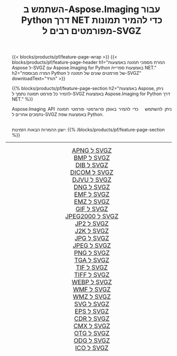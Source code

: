 ﻿---
title: השתמש ב-Aspose.Imaging עבור Python דרך NET כדי להמיר תמונות מפורמטים רבים ל-SVGZ 
weight: 3920
url: /he/python-net/conversion/to/svgz/ 
lang: he
langdirlevel: 2
locales: zh-hans,ja,it,ru,de,es,fr,nl,id,lt,pl,pt,vi,tr,ko,zh-hant,ar,hi,th,sv,cs,uk,he
description: אתה יכול להשתמש ב-Aspose.Imaging עבור Python דרך ספריית NET כדי להמיר ממגוון פורמטים ל-SVGZ
---

{{< blocks/products/pf/feature-page-wrap >}}
{{< blocks/products/pf/feature-page-header h1="המרת מסמכי תמונה באמצעות Aspose ל-SVGZ עם Aspose.Imaging for Python באמצעות ספריית NET." h2="המרה מבוססת Python של פורמטים שונים של תמונה ל-SVGZ" downloadText="הורד" >}}


{{% blocks/products/pf/feature-page-section  h2="באמצעות Aspose, ניתן להמיר כל פורמט תמונה נתמך ל-SVGZ באמצעות Aspose.Imaging for Python דרך NET." %}}
<p align=justify>Aspose.Imaging API ניתן להשתמש   כדי להמיר באופן פרוגרמטי פורמטי תמונה נתמכים אחרים ל-SVGZ באמצעות שפת Python.</p>
<br/>
ישנן ההמרות הבאות הזמינות:
{{% /blocks/products/pf/feature-page-section %}}
<div class="container-fluid productfamilypage bg-gray">
    <div class="convertypes bg-gray agp-content section">
        <div class="container">
		<hr style="margin-left:-20px;"/>
		<div class="row other-converters" style="gap: 10px;font-size: 19px;text-align:center;">
		    <div class='col-md-2 other-converter remove-lp remove-rp'><a href="/imaging/he/python-net/conversion/apng-to-svgz/" style="padding:15px;">APNG ל SVGZ</a></div>
<div class='col-md-2 other-converter remove-lp remove-rp'><a href="/imaging/he/python-net/conversion/bmp-to-svgz/" style="padding:15px;">BMP ל SVGZ</a></div>
<div class='col-md-2 other-converter remove-lp remove-rp'><a href="/imaging/he/python-net/conversion/dib-to-svgz/" style="padding:15px;">DIB ל SVGZ</a></div>
<div class='col-md-2 other-converter remove-lp remove-rp'><a href="/imaging/he/python-net/conversion/dicom-to-svgz/" style="padding:15px;">DICOM ל SVGZ</a></div>
<div class='col-md-2 other-converter remove-lp remove-rp'><a href="/imaging/he/python-net/conversion/djvu-to-svgz/" style="padding:15px;">DJVU ל SVGZ</a></div>
<div class='col-md-2 other-converter remove-lp remove-rp'><a href="/imaging/he/python-net/conversion/dng-to-svgz/" style="padding:15px;">DNG ל SVGZ</a></div>
<div class='col-md-2 other-converter remove-lp remove-rp'><a href="/imaging/he/python-net/conversion/emf-to-svgz/" style="padding:15px;">EMF ל SVGZ</a></div>
<div class='col-md-2 other-converter remove-lp remove-rp'><a href="/imaging/he/python-net/conversion/emz-to-svgz/" style="padding:15px;">EMZ ל SVGZ</a></div>
<div class='col-md-2 other-converter remove-lp remove-rp'><a href="/imaging/he/python-net/conversion/gif-to-svgz/" style="padding:15px;">GIF ל SVGZ</a></div>
<div class='col-md-2 other-converter remove-lp remove-rp'><a href="/imaging/he/python-net/conversion/jpeg2000-to-svgz/" style="padding:15px;">JPEG2000 ל SVGZ</a></div>
<div class='col-md-2 other-converter remove-lp remove-rp'><a href="/imaging/he/python-net/conversion/jp2-to-svgz/" style="padding:15px;">JP2 ל SVGZ</a></div>
<div class='col-md-2 other-converter remove-lp remove-rp'><a href="/imaging/he/python-net/conversion/j2k-to-svgz/" style="padding:15px;">J2K ל SVGZ</a></div>
<div class='col-md-2 other-converter remove-lp remove-rp'><a href="/imaging/he/python-net/conversion/jpg-to-svgz/" style="padding:15px;">JPG ל SVGZ</a></div>
<div class='col-md-2 other-converter remove-lp remove-rp'><a href="/imaging/he/python-net/conversion/jpeg-to-svgz/" style="padding:15px;">JPEG ל SVGZ</a></div>
<div class='col-md-2 other-converter remove-lp remove-rp'><a href="/imaging/he/python-net/conversion/png-to-svgz/" style="padding:15px;">PNG ל SVGZ</a></div>
<div class='col-md-2 other-converter remove-lp remove-rp'><a href="/imaging/he/python-net/conversion/tga-to-svgz/" style="padding:15px;">TGA ל SVGZ</a></div>
<div class='col-md-2 other-converter remove-lp remove-rp'><a href="/imaging/he/python-net/conversion/tif-to-svgz/" style="padding:15px;">TIF ל SVGZ</a></div>
<div class='col-md-2 other-converter remove-lp remove-rp'><a href="/imaging/he/python-net/conversion/tiff-to-svgz/" style="padding:15px;">TIFF ל SVGZ</a></div>
<div class='col-md-2 other-converter remove-lp remove-rp'><a href="/imaging/he/python-net/conversion/webp-to-svgz/" style="padding:15px;">WEBP ל SVGZ</a></div>
<div class='col-md-2 other-converter remove-lp remove-rp'><a href="/imaging/he/python-net/conversion/wmf-to-svgz/" style="padding:15px;">WMF ל SVGZ</a></div>
<div class='col-md-2 other-converter remove-lp remove-rp'><a href="/imaging/he/python-net/conversion/wmz-to-svgz/" style="padding:15px;">WMZ ל SVGZ</a></div>
<div class='col-md-2 other-converter remove-lp remove-rp'><a href="/imaging/he/python-net/conversion/svg-to-svgz/" style="padding:15px;">SVG ל SVGZ</a></div>
<div class='col-md-2 other-converter remove-lp remove-rp'><a href="/imaging/he/python-net/conversion/eps-to-svgz/" style="padding:15px;">EPS ל SVGZ</a></div>
<div class='col-md-2 other-converter remove-lp remove-rp'><a href="/imaging/he/python-net/conversion/cdr-to-svgz/" style="padding:15px;">CDR ל SVGZ</a></div>
<div class='col-md-2 other-converter remove-lp remove-rp'><a href="/imaging/he/python-net/conversion/cmx-to-svgz/" style="padding:15px;">CMX ל SVGZ</a></div>
<div class='col-md-2 other-converter remove-lp remove-rp'><a href="/imaging/he/python-net/conversion/otg-to-svgz/" style="padding:15px;">OTG ל SVGZ</a></div>
<div class='col-md-2 other-converter remove-lp remove-rp'><a href="/imaging/he/python-net/conversion/odg-to-svgz/" style="padding:15px;">ODG ל SVGZ</a></div>
<div class='col-md-2 other-converter remove-lp remove-rp'><a href="/imaging/he/python-net/conversion/ico-to-svgz/" style="padding:15px;">ICO ל SVGZ</a></div>
                </div>
        </div>
    </div>
</div>
<br/>

